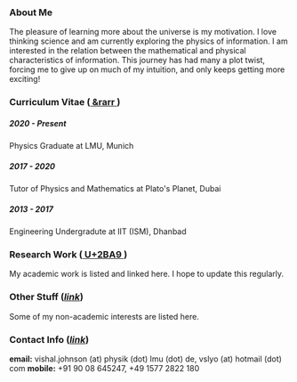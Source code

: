 ### About Me
The pleasure of learning more about the universe is my motivation. I love thinking science and am currently exploring the physics of information. I am interested in the relation between the mathematical and physical characteristics of information. This journey has had many a plot twist, forcing me to give up on much of my intuition, and only keeps getting more exciting!

### Curriculum Vitae ([ &rarr ](curriculum-vitae.md))
##### 2020 - Present
Physics Graduate at LMU, Munich

##### 2017 - 2020
Tutor of Physics and Mathematics at Plato's Planet, Dubai

##### 2013 - 2017
Engineering Undergradute at IIT (ISM), Dhanbad

### Research Work ([ U+2BA9 ](research-work.md))
My academic work is listed and linked here. I hope to update this regularly.

### Other Stuff ([_link_](other-stuff.md))
Some of my non-academic interests are listed here.

### Contact Info ([_link_](contact.md))
**email:** vishal.johnson (at) physik (dot) lmu (dot) de, vslyo (at) hotmail (dot) com
**mobile:** +91 90 08 645247, +49 1577 2822 180
